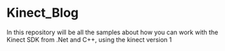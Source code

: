 # Kinect_Blog
In this repository will be all the samples about how you can work with the Kinect SDK from .Net and C++, using the kinect version 1
